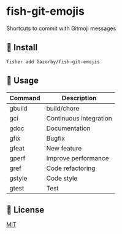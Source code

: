 # fish-git-emojis

Shortcuts to commit with Gitmoji messages

## 🚀 Install

```console
fisher add Gazorby/fish-git-emojis
```

## 🔧 Usage

| Command | Description |
|-------- | ----------- |
| gbuild  | build/chore |
| gci     | Continuous integration |
| gdoc    | Documentation |
| gfix    | Bugfix |
| gfeat    | New feature |
| gperf   | Improve performance |
| gref    | Code refactoring |
| gstyle  | Code style |
| gtest   | Test |


## 📝 License

[MIT](https://github.com/Gazorby/fish-git-emojis/blob/master/LICENSE)
